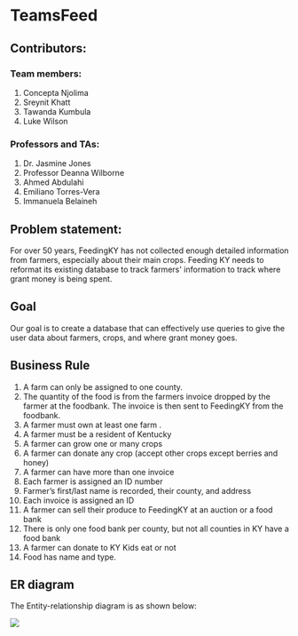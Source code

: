 # TeamsFeed

## Contributors:  

### Team members:  

1. Concepta Njolima  
2. Sreynit Khatt  
3. Tawanda Kumbula  
4. Luke Wilson  

### Professors and TAs:

1. Dr. Jasmine Jones  
2. Professor Deanna Wilborne  
3. Ahmed Abdulahi  
4. Emiliano Torres-Vera  
5. Immanuela Belaineh  

## Problem statement:  
For over 50 years, FeedingKY has not collected enough detailed information from farmers, especially about their main crops. Feeding KY needs to reformat its existing database to track farmers' information to track where grant money is being spent.


## Goal
Our goal is to create a database that can effectively use queries to give the user data about farmers, crops, and where grant money goes.


## Business Rule 
1. A farm can only be assigned to one county. 
2. The quantity of the food is from the farmers invoice dropped by the farmer at the foodbank. The invoice is then sent to FeedingKY from the foodbank.  
3. A farmer must own at least one farm .
4. A farmer must be a resident of Kentucky
5. A farmer can grow one or many crops
6. A farmer can donate any crop (accept other crops except berries and honey)
7. A farmer can have more than one invoice
8. Each farmer is assigned an ID number 
9. Farmer’s first/last name is recorded, their county, and address
10. Each invoice is assigned an ID
11. A farmer can sell their produce to FeedingKY at an auction or a food bank
12. There is only one food bank per county, but not all counties in KY have a food bank
13. A farmer can donate to KY Kids eat or not
14. Food has name and type.

## ER diagram
The Entity-relationship diagram is as shown below:

<image src="https://github.com/sreynit02/TeamsFeed/blob/main/Copy%20of%20PM01_%20Problem%20Statement%20and%20E-R%20Diagram.drawio.png">
